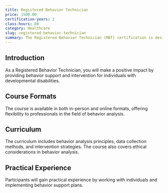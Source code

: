 ```yaml
---
title: Registered Behavior Technician
price: 1500.00
certification-years: 2
class-hours: 80
category: Healthcare
slug: registered-behavior-technician
summary: The Registered Behavior Technician (RBT) certification is designed for individuals working with individuals with autism and other developmental disabilities. This comprehensive course covers behavior analysis, data collection, and intervention strategies. It equips candidates with the skills needed to implement behavior support plans and promote positive behaviors.
---
```


## Introduction

As a Registered Behavior Technician, you will make a positive impact by providing behavior support and intervention for individuals with developmental disabilities.

## Course Formats

The course is available in both in-person and online formats, offering flexibility to professionals in the field of behavior analysis.

## Curriculum

The curriculum includes behavior analysis principles, data collection methods, and intervention strategies. The course also covers ethical considerations in behavior analysis.

## Practical Experience

Participants will gain practical experience by working with individuals and implementing behavior support plans.

